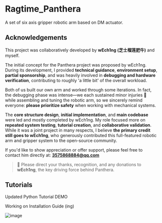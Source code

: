 # Ragtime_Panthera
A set of six axis gripper robotic arm based on DM actuator.

## Acknowledgements

This project was collaboratively developed by **wEch1ng (芝士榴莲肥牛)** and myself.  

The initial concept for the Panthera project was proposed by wEch1ng. During its development, I provided **technical guidance**, **environment setup**, **partial sponsorship**, and was heavily involved in **debugging and hardware verification**, contributing to roughly 'a little bit' of the overall workload.

Both of us built our own arm and worked through some iterations. In fact, the debugging phase was intense—we each sustained minor injuries 🤕 while assembling and tuning the robotic arm, so we sincerely remind everyone: **please prioritize safety** when working with mechanical systems.

The **core structure design**, **initial implementation**, and **main codebase** were led and mostly completed by wEch1ng. My role focused more on **repeated system testing**, **tutorial creation**, and **collaborative validation**. While it was a joint project in many respects, I believe **the primary credit still goes to wEch1ng**, who generously contributed this full-featured robotic arm and gripper system to the open-source community.

If you'd like to show appreciation or offer support, please feel free to contact him directly at: **3575868884@qq.com**

> 🙌 Please direct your thanks, recognition, and any donations to **wEch1ng**, the key driving force behind Panthera.

## Tutorials

Updated Python Tutorial DEMO

Working on Installation Guide (ing)

![image](https://github.com/user-attachments/assets/eede7081-8dca-4d07-9424-a4de84e4dafb)

